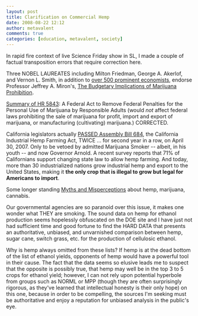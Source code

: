 ```yaml
---
layout: post
title: Clarification on Commercial Hemp
date: 2008-08-22 12:12
author: metavalent
comments: true
categories: [education, metavalent, society]
---
```

In rapid fire context of live Science Friday show in SL, I made a couple of factual transposition errors that require correction here.

Three NOBEL LAUREATES including Milton Friedman, George A. Akerlof, and Vernon L. Smith, in addition to <a href="http://www.prohibitioncosts.org/endorsers.html">over 500 prominent economists</a>, endorse Professor Jeffrey A. Miron's, <a href="http://www.prohibitioncosts.org/">The Budgetary Implications of Marijuana Prohibition</a>.

<a href="http://www.house.gov/frank/hr5843summary.html">Summary of HR 5843</a>: A Federal Act to Remove Federal Penalties for the Personal Use of Marijuana by Responsible Adults (would <em>not</em> affect federal laws prohibiting the sale of marijuana for profit, import and export of marijuana, or manufacturing (cultivating) marijuana.) CORRECTED.

California legislators actually <a href="http://www.ccof.org/hemp.php">PASSED Assembly Bill 684</a>, the California Industrial Hemp Farming Act, TWICE ... for second year in a row, on April 30, 2007. Only to be vetoed by admitted Marijuana Smoker -- albeit, in his youth -- and now Governor Arnold. A recent survey reports that 71% of Californians support changing state law to allow hemp farming. And today, more than 30 industrialized nations grow industrial hemp and export to the United States, making it <strong>the only crop that is illegal to grow but legal for Americans to import</strong>.

Some longer standing <a href="http://www.votehemp.com/myths_facts.html">Myths and Misperceptions</a> about hemp, marijuana, cannabis.

Our governmental agencies are so paranoid over this issue, it makes one wonder what THEY are smoking. The sound data on hemp for ethanol production seems hopelessly obfuscated on the DOE site and I have just not had sufficient time and good fortune to find the HARD DATA that presents an authoritative, unbiased, and unvarnished comparison between hemp, sugar cane, switch grass, etc. for the production of cellulosic ethanol. 

Why is hemp always omitted from these lists? If hemp is at the dead bottom of the list of ethanol yields, opponents of hemp would have a powerful tool in their cause. The fact that the data seems so elusive leads me to suspect that the opposite is possibly true, that hemp may well be in the top 3 to 5 crops for ethanol yield; however, I can not rely upon potential hyperbole from groups such as NORML or MPP (though they are often surprisingly rigorous, as they've learned that intellectual honesty is their only hope) on this one, because in order to be compelling, the sources I'm seeking must be authoritative and enjoy a reputation for unbiased analysis in the public's eye.

